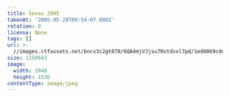 ```yaml
---
title: Sexau 2005
takenAt: '2005-05-28T09:54:07.000Z'
rotation: 0
license: None
tags: []
url: >-
  //images.ctfassets.net/bncv3c2gt878/6QA4mjVJjsu7Rxtdvxl7pd/1ed0869cde47017a6dedfbe54014b8b5/sexau-2005_4560328402_o
size: 1150643
image:
  width: 2048
  height: 1536
contentType: image/jpeg
---
```


